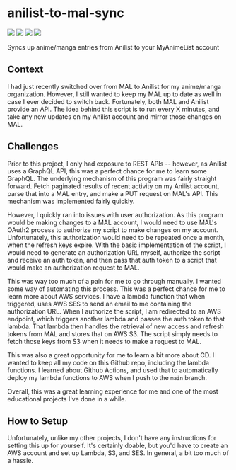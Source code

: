 # anilist-to-mal-sync
[![](https://img.shields.io/badge/Cloud-aws-%23ff9900?logo=amazonaws)](https://aws.amazon.com/)
[![](https://img.shields.io/badge/API-Anilist-%2300a8ff?logo=Anilist)](https://anilist.gitbook.io/anilist-apiv2-docs/)
[![](https://img.shields.io/badge/API-MAL-%232e51a2?logo=MyAnimeList)](https://myanimelist.net/apiconfig/references/api/v2)
[![](https://img.shields.io/badge/license-MIT-informational)](https://github.com/defCoding/anilist-to-mal-sync/blob/master/LICENSE)

Syncs up anime/manga entries from Anilist to your MyAnimeList account

## Context
I had just recently switched over from MAL to Anilist for my anime/manga organization. However, I still wanted to keep my MAL up to date as well in case I ever decided to switch back. Fortunately, both MAL and Anilist provide an API. The idea behind this script is to run every X minutes, and take any new updates on my Anilist account and mirror those changes on MAL.

## Challenges
Prior to this project, I only had exposure to REST APIs -- however, as Anilist uses a GraphQL API, this was a perfect chance for me to learn some GraphQL. The underlying mechanism of this program was fairly straight forward. Fetch paginated results of recent activity on my Anilist account, parse that into a MAL entry, and make a PUT request on MAL's API. This mechanism was implemented fairly quickly.

However, I quickly ran into issues with user authorization. As this program would be making changes to a MAL account, I would need to use MAL's OAuth2 process to authorize my script to make changes on my account. Unfortunately, this authorization would need to be repeated once a month, when the refresh keys expire. With the basic implementation of the script, I would need to generate an authorization URL myself, authorize the script and receive an auth token, and then pass that auth token to a script that would make an authorization request to MAL.

This was way too much of a pain for me to go through manually. I wanted some way of automating this process. This was a perfect chance for me to learn more about AWS services. I have a lambda function that when triggered, uses AWS SES to send an email to me containing the authorization URL. When I authorize the script, I am redirected to an AWS endpoint, which triggers another lambda and passes the auth token to that lambda. That lambda then handles the retrieval of new access and refresh tokens from MAL and stores that on AWS S3. The script simply needs to fetch those keys from S3 when it needs to make a request to MAL.

This was also a great opportunity for me to learn a bit more about CD. I wanted to keep all my code on this Github repo, including the lambda functions. I learned about Github Actions, and used that to automatically deploy my lambda functions to AWS when I push to the `main` branch.

Overall, this was a great learning experience for me and one of the most educational projects I've done in a while.

## How to Setup
Unfortunately, unlike my other projects, I don't have any instructions for setting this up for yourself. It's certainly doable, but you'd have to create an AWS account and set up Lambda, S3, and SES. In general, a bit too much of a hassle.
